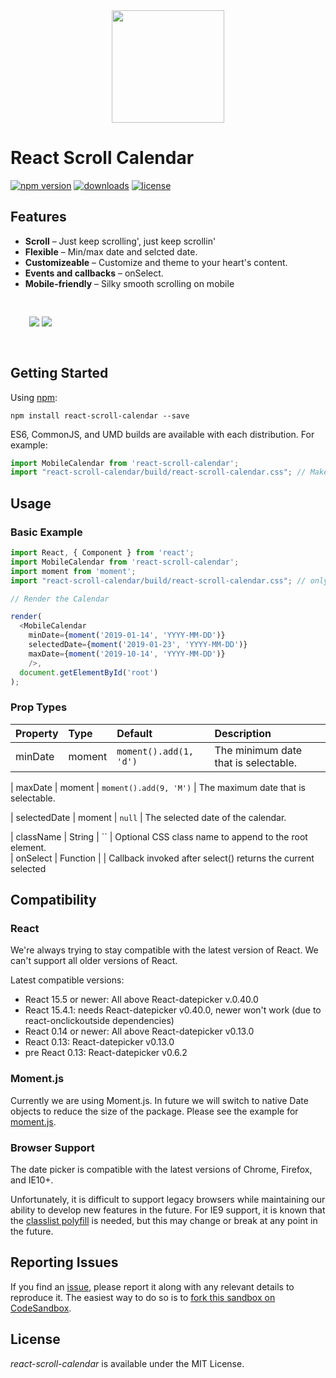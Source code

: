 <div align="center">
<img src="https://raw.githubusercontent.com/clauderic/react-infinite-calendar/master/.github/logo.png" width="180"/>
</div>

# React Scroll Calendar
[![npm version](https://img.shields.io/npm/v/react-scroll-calendar.svg)](https://www.npmjs.com/package/react-scroll-calendar)
[![downloads](https://img.shields.io/npm/dm/react-scroll-calendar.svg)](https://www.npmjs.com/package/react-scroll-calendar)
[![license](https://img.shields.io/github/license/mashape/apistatus.svg?maxAge=2592000)](https://github.com/akbarbashakm/react-scroll-calendar/blob/master/LICENSE)

Features
---------------

* **Scroll** – Just keep scrolling', just keep scrollin'
* **Flexible** – Min/max date and selcted date.
* **Customizeable** – Customize and theme to your heart's content.
* **Events and callbacks** – onSelect.
* **Mobile-friendly** – Silky smooth scrolling on mobile

<div style="padding:30px">
<img src="https://raw.githubusercontent.com/akbarbashakm/react-scroll-calendar/master/logo/layout.png" style="max-width:25%;"/>
<img src="https://raw.githubusercontent.com/akbarbashakm/react-scroll-calendar/master/logo/layout2.png" style="max-width:25%;"/>
</div>

Getting Started
---------------

Using [npm](https://www.npmjs.com/):
```
npm install react-scroll-calendar --save
```

ES6, CommonJS, and UMD builds are available with each distribution. For example:
```js
import MobileCalendar from 'react-scroll-calendar';
import "react-scroll-calendar/build/react-scroll-calendar.css"; // Make sure to import the default stylesheet
```

Usage
------------
### Basic Example

```js
import React, { Component } from 'react';
import MobileCalendar from 'react-scroll-calendar';
import moment from 'moment';
import "react-scroll-calendar/build/react-scroll-calendar.css"; // only needs to be imported once

// Render the Calendar

render(
  <MobileCalendar
    minDate={moment('2019-01-14', 'YYYY-MM-DD')}
    selectedDate={moment('2019-01-23', 'YYYY-MM-DD')}
    maxDate={moment('2019-10-14', 'YYYY-MM-DD')}
    />,
  document.getElementById('root')
);
```

### Prop Types
| Property             | Type     | Default                | Description                                                                                                                                      |
|:---------------------|:---------|:-----------------------|:-------------------------------------------------------------------------------------------------------------------------------------------------|
| minDate              | moment   | `moment().add(1, 'd')` | The minimum date that is selectable.

| maxDate              | moment   | `moment().add(9, 'M')` | The maximum date that is selectable.

| selectedDate         | moment   | `null`                 | The selected date of the calendar.

| className            | String   | ``                     | Optional CSS class name to append to the root element.                                                                                                                          
| onSelect             | Function |                        | Callback invoked after select() returns the current selected

Compatibility
------------

### React

We're always trying to stay compatible with the latest version of React. We can't support all older versions of React.

Latest compatible versions:

- React 15.5 or newer: All above React-datepicker v.0.40.0
- React 15.4.1: needs React-datepicker v0.40.0, newer won't work (due to react-onclickoutside dependencies)
- React 0.14 or newer: All above React-datepicker v0.13.0
- React 0.13: React-datepicker v0.13.0
- pre React 0.13: React-datepicker v0.6.2

### Moment.js

Currently we are using Moment.js. In future we will switch to native Date objects to reduce the size of the package. Please see the example for [moment.js](https://momentjs.com/).

### Browser Support

The date picker is compatible with the latest versions of Chrome, Firefox, and IE10+.

Unfortunately, it is difficult to support legacy browsers while maintaining our ability to develop new features in the future. For IE9 support, it is known that the [classlist polyfill](https://www.npmjs.com/package/classlist-polyfill) is needed, but this may change or break at any point in the future.

Reporting Issues
----------------
If you find an [issue](https://github.com/clauderic/react-scroll-calendar/issues), please report it along with any relevant details to reproduce it. The easiest way to do so is to [fork this sandbox on CodeSandbox](https://codesandbox.io/s/wqp65ryp5).

License
---------
*react-scroll-calendar* is available under the MIT License.
